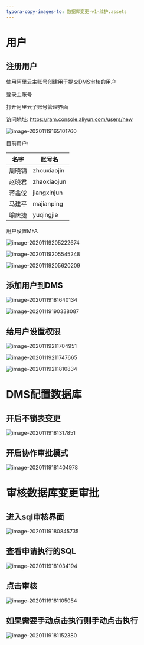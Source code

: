 ```yaml
---
typora-copy-images-to: 数据库变更-v1-维护.assets
---
```


# 用户

## 注册用户

使用阿里云主账号创建用于提交DMS审核的用户

登录主账号

打开阿里云子账号管理界面

访问地址: https://ram.console.aliyun.com/users/new

![image-20201119165101760](数据库变更-v1-维护.assets/image-20201119165101760.png)

目前用户: 

| 名字   | 账号名      |
| ------ | ----------- |
| 周晓锦 | zhouxiaojin |
| 赵晓君 | zhaoxiaojun |
| 蒋鑫俊 | jiangxinjun |
| 马建平 | majianping  |
| 喻庆捷 | yuqingjie   |

用户设置MFA

![image-20201119205222674](数据库变更-v1-维护.assets/image-20201119205222674.png)

![image-20201119205545248](数据库变更-v1-维护.assets/image-20201119205545248.png)

![image-20201119205620209](数据库变更-v1-维护.assets/image-20201119205620209.png)



## 添加用户到DMS

![image-20201119181640134](数据库变更-v1-维护.assets/image-20201119181640134.png)

![image-20201119190338087](数据库变更-v1-维护.assets/image-20201119190338087.png)

## 给用户设置权限

![image-20201119211704951](数据库变更-v1-维护.assets/image-20201119211704951.png)

![image-20201119211747665](数据库变更-v1-维护.assets/image-20201119211747665.png)



![image-20201119211810834](数据库变更-v1-维护.assets/image-20201119211810834.png)



# DMS配置数据库

## 开启不锁表变更

![image-20201119181317851](数据库变更-v1-维护.assets/image-20201119181317851.png)

## 开启协作审批模式

![image-20201119181404978](数据库变更-v1-维护.assets/image-20201119181404978.png)

# 审核数据库变更审批

## 进入sql审核界面

![image-20201119180845735](数据库变更-v1-维护.assets/image-20201119180845735.png)



## 查看申请执行的SQL

![image-20201119181034194](数据库变更-v1-维护.assets/image-20201119181034194.png)

## 点击审核

![image-20201119181105054](数据库变更-v1-维护.assets/image-20201119181105054.png)

## 如果需要手动点击执行则手动点击执行

![image-20201119181152380](数据库变更-v1-维护.assets/image-20201119181152380.png)





